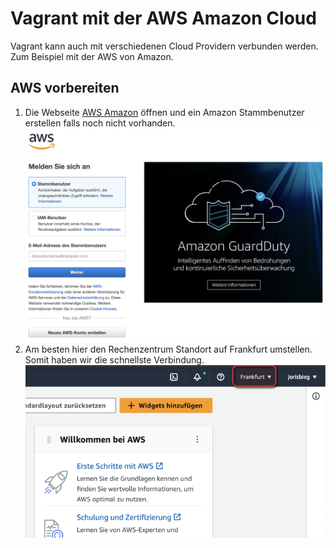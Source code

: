 # Vagrant mit der AWS Amazon Cloud
Vagrant kann auch mit verschiedenen Cloud Providern verbunden werden. Zum Beispiel mit der AWS von Amazon.

## AWS vorbereiten
1. Die Webseite [AWS Amazon](https://aws.amazon.com/de/) öffnen und ein Amazon Stammbenutzer erstellen falls noch nicht vorhanden.
   ![AWS_Konto](/Screenshots/Greenshot%202023-02-27%2018.06.01.png)
2. Am besten hier den Rechenzentrum Standort auf Frankfurt umstellen. Somit haben wir die schnellste Verbindung.
   ![RZ_Standort](/Screenshots/Greenshot%202023-02-27%2018.08.24.png)